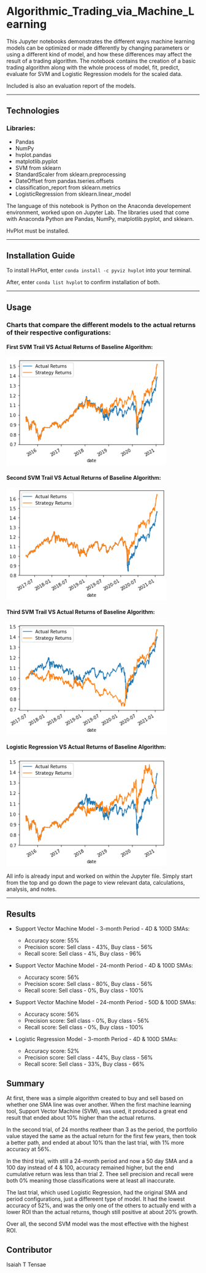 # Algorithmic_Trading_via_Machine_Learning

This Jupyter notebooks demonstrates the different ways machine learning models can be optimized or made differently by changing parameters or using a different kind of model, and how these differences may affect the result of a trading algorithm.
The notebook contains the creation of a basic trading algorithm along with the whole process of model, fit, predict, evaluate for SVM and Logistic Regression models for the scaled data.

Included is also an evaluation report of the models.

---

## Technologies

### Libraries:
* Pandas
* NumPy
* hvplot.pandas
* matplotlib.pyplot
* SVM from sklearn
* StandardScaler from sklearn.preprocessing
* DateOffset from pandas.tseries.offsets
* classification_report from sklearn.metrics
* LogisticRegression from sklearn.linear_model

The language of this notebook is Python on the Anaconda developement environment, worked upon on Jupyter Lab. The libraries used that come with Anaconda Python are Pandas, NumPy, matplotlib.pyplot, and sklearn.

HvPlot must be installed.

---

## Installation Guide

To install HvPlot, enter `conda install -c pyviz hvplot` into your terminal.

After, enter `conda list hvplot` to confirm installation of both.

---

## Usage

### Charts that compare the different models to the actual returns of their respective configurations:

#### First SVM Trail VS Actual Returns of Baseline Algorithm:

![Screenshot of original evaluation.](images/svm_trial_1.png)

#### Second SVM Trail VS Actual Returns of Baseline Algorithm:

![Screenshot of resampled evaluation.](images/svm_trial_2.png)

#### Third SVM Trail VS Actual Returns of Baseline Algorithm:

![Screenshot of original evaluation.](images/svm_trial_3.png)

#### Logistic Regression VS Actual Returns of Baseline Algorithm:

![Screenshot of original evaluation.](images/logreg_trial.png)

All info is already input and worked on within the Jupyter file. Simply start from the top and go down the page to view relevant data, calculations, analysis, and notes.

---

## Results

* Support Vector Machine Model - 3-month Period - 4D & 100D SMAs:
  * Accuracy score: 55%
  * Precision score: Sell class - 43%, Buy class - 56%
  * Recall score: Sell class - 4%, Buy class - 96%

* Support Vector Machine Model - 24-month Period - 4D & 100D SMAs:
  * Accuracy score: 56%
  * Precision score: Sell class - 80%, Buy class - 56%
  * Recall score: Sell class - 0%, Buy class - 100%

* Support Vector Machine Model - 24-month Period - 50D & 100D SMAs:
  * Accuracy score: 56%
  * Precision score: Sell class - 0%, Buy class - 56%
  * Recall score: Sell class - 0%, Buy class - 100%

* Logistic Regression Model - 3-month Period - 4D & 100D SMAs:
  * Accuracy score: 52%
  * Precision score: Sell class - 44%, Buy class - 56%
  * Recall score: Sell class - 33%, Buy class - 66%

## Summary

At first, there was a simple algorithm created to buy and sell based on whether one SMA line was over another. When the first machine learning tool, Support Vector Machine (SVM), was used, it produced a great end result that ended about 10% higher than the actual returns.

In the second trial, of 24 months reatheer than 3 as the period, the portfolio value stayed the same as the actual return for the first few years, then took a better path, and ended at about 10% than the last trial, with 1% more accuracy at 56%.

In the third trial, with still a 24-month period and now a 50 day SMA and a 100 day instead of 4 & 100, accuracy remained higher, but the end cumulative return was less than trial 2. Thee sell precision and recall were both 0% meaning those classifications were at least all inaccurate.

The last trial, which used Logistic Regression, had the original SMA and period configurations, just a differeent type of model. It had the lowest accuracy of 52%, and was the only one of the others to actually end with a lower ROI than the actual returns, though still positive at about 20% growth.

Over all, the second SVM model was the most effective with the highest ROI.

## Contributor

Isaiah T Tensae